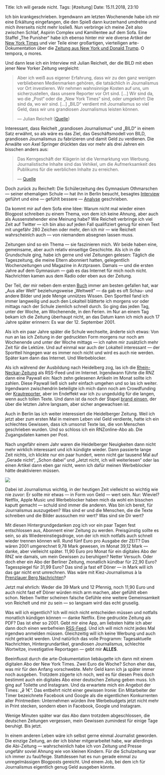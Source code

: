 Title: Ich will gerade nicht.
Tags: [#zeitung]
Date: 15.11.2018, 23:10

Ich bin krankgeschrieben. Irgendwann am letzten Wochenende habe ich mir eine Erkältung eingefangen, die den Spieß dann kurzerhand umdrehte und mich ihrerseits nicht mehr losließ. Nun verbringe ich meine Zeit also zwischen Schlaf, Aspirin Complex und Kamillentee auf dem Sofa. Eine Staffel „The Punisher“ habe ich ebenso hinter mir wie diverse Artikel der [New York Times](https://www.nytimes.com) und vier Teile einer großartigen, vierteiligen arte-Dokumentation über die [Zeitung aus New York und Donald Trump](https://www.arte.tv/de/videos/075596-000-A/mission-wahrheit-die-new-york-times-und-donald-trump-1-4/). O tempora, o mores.

Und dann lese ich ein Interview mit Julian Reichelt, der die BILD mit eben jener New Yorker Zeitung vergleicht:

> Aber ich weiß aus eigener Erfahrung, dass wir zu den ganz wenigen verbliebenen Medienmarken gehören, die tatsächlich in Journalismus vor Ort investieren. Wir nehmen wahnsinnige Kosten auf uns, um sicherzustellen, dass unsere Reporter vor Ort sind. [...] Wir sind da, wo die „Post“ oder die „New York Times“ sind, oder umgekehrt: Die sind da, wo wir sind. [...] „BILD“ verdient mit Journalismus so viel Geld, dass wir uns grandiosen Journalismus leisten können.
>
> — Julian Reichelt ([Quelle](https://go-public.jimdofree.com))

Interessant, dass Reichelt „grandiosen Journalismus“ und „BILD“ in einem Satz erwähnt, so als wäre es das Ziel, das Geschäftsmodell von BILD, grandiosen Journalismus zu fabrizieren und damit Geld zu verdienen. Die Anwälte von Axel Springer drückten das vor mehr als drei Jahren ein bisschen anders aus:

> Das Kerngeschäft der Klägerin ist die Vermarktung von Werbung. Journalistische Inhalte sind das Vehikel, um die Aufmerksamkeit des Publikums für die werblichen Inhalte zu erreichen.
>
> — [Quelle](https://www.golem.de/news/adblock-plus-axel-springer-sieht-journalismus-nur-als-vehikel-fuer-werbung-1509-116587.html)

Doch zurück zu Reichelt: Die Schülerzeitung des Gymnasium Othmarschen — seiner ehemaligen Schule — hat ihn in Berlin besucht, besagtes [Interview](https://go-public.jimdofree.com) geführt und eine — gefühlt bessere — [Analyse](https://go-public.jimdofree.com/die-innere-wahrheit-des-julian-reichelt/) geschrieben.

Da kommt mir auf dem Sofa eine Idee: Warum nicht mal wieder einen Blogpost schreiben zu einem Thema, von dem ich keine Ahnung, aber auch als Aussenstehender eine Meinung habe? Wie Reichelt verbringe ich viel Zeit auf Twitter — ich bin also auf jeden Fall qualifiziert genug für einen Text mit ungefähr 280 Zeichen oder mehr, den ich mir — wie Reichelt wahrscheinlch auch — von niemandem absegnen lassen muss.

Zeitungen sind so ein Thema — sie faszinieren mich. Wir beide haben eine, gemeinsame, aber auch relativ einseitige Geschichte. Als ich in die Grundschule ging, habe ich gerne und viel Zeitungen gelesen: Täglich die Tageszeitung, die meine Eltern abonniert hatten, gelegentlich Wochenzeitungen und Magazine in Arztpraxen. Damals — und die ersten Jahre auf dem Gymnasium — gab es das Internet für mich noch nicht. Nachrichten kamen aus dem Radio oder eben aus der Zeitung.

Der Teil, der mir neben dem ersten [Buch](https://de.wikipedia.org/wiki/Zeitungsbuch) immer am besten gefallen hat, war „Aus aller Welt“ beziehungsweise „Weltweit“ — da gab es oft Schau- und andere Bilder und jede Menge unnützes Wissen. Den Sportteil fand ich immer langweilig und auch den Lokalteil blätterte ich morgens vor oder mittags nach der Schule ziemlich schnell durch. So ging das jeden Tag, unter der Woche, am Wochenende, in den Ferien. im Nur an einem Tag bekam ich die Zeitung überhaupt nicht, an das Datum kann ich mich auch 17 Jahre später erinnern: Es war der 12. September 2001.

Als ich ein paar Jahre später die Schule wechselte, änderte sich etwas: Von nun an las ich Zeitung in der gedruckten Form morgens nur noch am Wochenende und unter der Woche mittags — ich nahm mir zusätzlich mehr Zeit für die Lektüre. Und auf einmal war auch der Lokalteil interessant — der Sportteil hingegen war es immer noch nicht und wird es auch nie werden. Später kam dann das Internet. Und Werbeblocker.

Als ich während der Ausbildung nach Heidelberg zog, las ich die [Rhein-Neckar-Zeitung](https://www.rnz.de) als RSS-Feed und im Internet. Irgendwann führte die RNZ dann eine Paywall ein: Nach zehn gelesenen Artikeln im Monat sollte ich zahlen. Diese Paywall ließ sich sehr einfach umgehen und so las ich weiter. Irgendwann zwischendrin beteiligte ich mich dann noch am Crowdfunding der [Krautreporter](https://krautreporter.de), aber im Endeffekt war ich zu ungeduldig für die langen, wenn auch tollen Texte. Und dann ist da noch der Stapel [brand einsen](https://www.brandeins.de), der über die letzten Jahre langsam, aber sicher angewachsen ist.

Auch in Berlin las ich weiter interessiert die Heidelberger Zeitung. Weil ich jetzt aber zum ersten Mal in meinem Leben viel Geld verdiente, hatte ich ein schlechtes Gewissen, dass ich umsonst Texte las, die von Menschen geschrieben wurden. Und so schloss ich ein RNZonline-Abo ab. Die Zugangsdaten kamen per Post. 

Nach ungefähr einem Jahr waren die Heidelberger Neuigkeiten dann nicht mehr wirklich interessant und ich kündigte wieder. Dann passierte lange Zeit nichts, ich klickte nur ein paar hundert, wenn nicht gar tausend Mal auf „Gerade nicht“, „Schon dabei“ und „Jetzt nicht, ich will weiterlesen“ oder las einen Artikel dann eben gar nicht, wenn ich dafür meinen Werbeblocker hätte deaktivieren müssen.

![](Gerade_nicht.jpeg)

Dabei ist Journalismus wichtig, in der heutigen Zeit vielleicht so wichtig wie nie zuvor: Er sollte mir etwas — in Form von Geld — wert sein. Nur: Wieviel? Netflix, Apple Music und Werbeblocker haben mich da wohl ein bisschen kaputt gemacht — schuld sind immer die anderen. Was bin ich bereit, für Journalismus auszugeben? Was sind er und die Menschen, die die Texte schreiben und die Bilder aussuchen mir wert? Was sind sie Dir wert?

Mit diesen Hintergrundgedanken zog ich vor ein paar Tagen fest entschlossen aus, Abonnent einer Zeitung zu werden. Preisgünstig sollte es sein, so als Wiedereinstiegsdroge, von der ich mich notfalls auch schnell wieder trennen können will. Rund fünf Euro pro Ausgabe der ZEIT? Das wären 2001 umgerechnet 9,78 Mark gewesen, im Monat 39,12 Mark — danke, aber vielleicht später. 11,90 Euro pro Monat für ein digitales Abo der RNZ wie damals, um mein Gewissen zu beruhigen? Netter Versuch. Oder doch eher ein Abo der Berliner Zeitung, monatlich kündbar für 22,90 Euro? Tagesspiegel für 31,99 Euro? Das sind ja fast elf Döner — in Mark will ich das gar nicht erst umrechnen. Was wäre mit Kiez-Journalismus à la [Prenzlauer Berg Nachrichten](https://www.prenzlauerberg-nachrichten.de)?

Jetzt mal ehrlich: Weder die 39 Mark und 12 Pfennig, noch 11,90 Euro und auch nicht fast elf Döner würden mich arm machen, aber gefühlt eben schon. Neben Twitter scheinen falsche Gefühle eine weitere Gemeinsamkeit von Reichelt und mir zu sein — so langsam wird das echt gruselig.

Was will ich eigentlich? Ich will mich nicht entscheiden müssen und notfalls monatlich kündigen können — danke Netflix. Eine gedruckte Zeitung als PDF? Das ist eher so 2001. Gebt mir eine App, am liebsten hätte ich aber dann doch einen werbefreien [RSS-Feed](https://de.wikipedia.org/wiki/RSS_(Web-Feed)). Und ich will mich nicht jedes Mal irgendwo anmelden müssen. Gleichzeitig will ich keine Werbung und auch nicht getrackt werden. Und natürlich das volle Programm: Tagesaktuelle Nachrichten, Hintergrundartikel, grandiosen Journalismus, schlechte Wortwitze, investigative Reportagen — gebt mir **ALLES**.

Beeinflusst durch die arte-Dokumentation liebäugelte ich dann mit einem digitalen Abo der New York Times. Zwei Euro die Woche? Schon eher das, was mir für den Anfang vorschwebte. Mehr Geld kann ich ja später immer noch ausgeben. Trotzdem zögerte ich noch, weil es für diesen Preis doch bestimmt auch ein digitales Abo einer deutschen Zeitung geben muss. Ich ging auf Toilette und Instagram. Und da erwartete mich ein Angebot der Times: „<del>2</del> 1€“. Das entbehrt nicht einer gewissen Ironie: Ein Mitarbeiter der Timer bezeichnete Facebook und Google als die eigentlichen Konkurrenten aller Printmedien: Unternehmen würden ihre Werbebudgets jetzt nicht mehr in Print stecken, sondern eben in Facebook, Google und Instagram.

Wenige Minuten später war das Abo dann trotzdem abgeschlossen, die deutschen Zeitungen vergessen, mein Gewissen zumindest für einige Tage beruhigt. Bis jetzt.

In einem anderen Leben wäre ich selbst gerne einmal Journalist geworden. Die einzige Zeitung, an der ich bisher mitgerarbeitet habe, war allerdings die Abi-Zeitung — wahrscheinlich habe ich von Zeitung und Presse ungefähr soviel Ahnung wie von kleinen Kindern. Für die Schulzeitung war ich immer zu faul/feige. Stattdessen hat es nun gerade einmal zu unregelmässigen Blogposts gereicht. Und einem Job, bei dem ich für Journalismus eigentlich genug Geld ausgeben könnte.